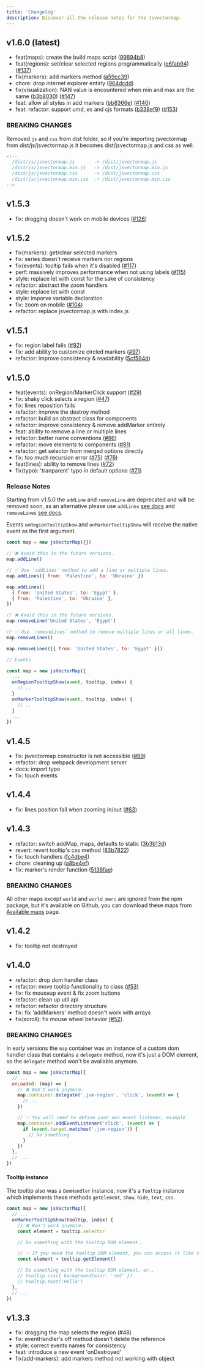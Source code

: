 ```yaml
---
title: 'Changelog'
description: Discover all the release notes for the Jsvectormap.
---
```


## v1.6.0 (latest)

- feat(maps): create the build maps script ([99894b8](https://github.com/themustafaomar/jsvectormap/commit/99894b8baf44c5d7a7fe72bf1b46ff77fe6b264c))
- feat(regions): set/clear selected regions programmatically ([e6fab94](https://github.com/themustafaomar/jsvectormap/commit/b3b80304414c5f56b4219e810d5cf5d4c447a28e)) ([#137](https://github.com/themustafaomar/jsvectormap/pull/137))
- fix(markers): add markers method ([a59cc39](https://github.com/themustafaomar/jsvectormap/commit/a59cc39d5c2e2fff2bbea074d470cc234b14a23d))
- chore: drop internet explorer entirly ([964dcdd](https://github.com/themustafaomar/jsvectormap/commit/964dcdd4e057cb2c0db24f09ee6092e1b746c26e))
- fix(visualization): NAN value is encountered when min and max are the same ([b3b8030](https://github.com/themustafaomar/jsvectormap/commit/b3b80304414c5f56b4219e810d5cf5d4c447a28e)) ([#147](https://github.com/themustafaomar/jsvectormap/pull/147))
- feat: allow all styles in add markers ([bb8366e](https://github.com/themustafaomar/jsvectormap/commit/bb8366ebeb3a6734697522bd72ea49fa61419f03)) ([#140](https://github.com/themustafaomar/jsvectormap/pull/140))
- feat: refactor: support umd, es and cjs formats ([b338ef9](https://github.com/themustafaomar/jsvectormap/pull/153/commits/b338ef972bba5db26969e0986ec9960631911459)) ([#153](https://github.com/themustafaomar/jsvectormap/pull/153))

### BREAKING CHANGES

Removed `js` and `css` from dist folder, so if you're importing jsvectormap from dist/js/jsvectormap.js it becomes dist/jsvectormap.js and css as well.

```html
<!-- 
  /dist/js/jsvectormap.js       -> /dist/jsvectormap.js
  /dist/js/jsvectormap.min.js   -> /dist/jsvectormap.min.js
  /dist/js/jsvectormap.css      -> /dist/jsvectormap.css
  /dist/js/jsvectormap.min.css  -> /dist/jsvectormap.min.css
-->
```

## v1.5.3

- fix: dragging doesn't work on mobile devices ([#126](https://github.com/themustafaomar/jsvectormap/issues/126))

## v1.5.2

- fix(markers): get/clear selected markers
- fix: series doesn't receive markers nor regions
- fix(events): tooltip fails when it's disabled ([#117](https://github.com/themustafaomar/jsvectormap/issues/117))
- perf: massively improves performance when not using labels ([#115](https://github.com/themustafaomar/jsvectormap/pull/115))
- style: replace let with const for the sake of consistency
- refactor: abstract the zoom handlers
- style: replace let with const
- style: imporve variable declaration
- fix: zoom on mobile ([#104](https://github.com/themustafaomar/jsvectormap/issues/104))
- refactor: replace jsvectormap.js with index.js

## v1.5.1

- fix: region label fails ([#92](https://github.com/themustafaomar/jsvectormap/issues/92))
- fix: add ability to customize circled markers ([#97](https://github.com/themustafaomar/jsvectormap/discussions/97))
- refactor: improve consistency & readability ([5cf594d](https://github.com/themustafaomar/jsvectormap/commit/5cf594d62d3ea1175d7a56e994a90740246fd778))

## v1.5.0

- feat(events): onRegion/MarkerClick support ([#29](https://github.com/themustafaomar/jsvectormap/issues/29)) 
- fix: shaky click selects a region ([#47](https://github.com/themustafaomar/jsvectormap/issues/47))
- fix: lines reposition fails
- refactor: improve the destroy method
- refactor: build an abstract class for components
- refactor: improve consistency & remove addMarker entirely
- feat: ability to remove a line or multiple lines
- refactor: better name conventions ([#86](https://github.com/themustafaomar/jsvectormap/pull/86))
- refactor: move elements to components ([#81](https://github.com/themustafaomar/jsvectormap/pull/81))
- refactor: get selector from merged options directly
- fix: too much recursion error ([#75](https://github.com/themustafaomar/jsvectormap/issues/75)) ([#76](https://github.com/themustafaomar/jsvectormap/pull/76))
- feat(lines): ability to remove lines ([#72](https://github.com/themustafaomar/jsvectormap/discussions/72))
- fix(typo): 'tranparent' typo in default options ([#71](https://github.com/themustafaomar/jsvectormap/pull/71))

### Release Notes

Starting from v1.5.0 the `addLine` and `removeLine` are deprecated and will be removed soon, as an alternative please use `addLines` [see docs](/docs/lines) and `removeLines` [see docs](/docs/lines).

Events `onRegionTooltipShow` and `onMarkerTooltipShow` will receive the native event as the first argument.

```js
const map = new jsVectorMap({})

// ❌ Avoid this in the future versions.
map.addLine()

// ✅ Use `addLines` method to add a line or multiple lines.
map.addLines({ from: 'Palestine', to: 'Ukraine' })

map.addLines([
  { from: 'United States', to: 'Egypt' },
  { from: 'Palestine', to: 'Ukraine' },
])

// ❌ Avoid this in the future versions.
map.removeLine('United States', 'Egypt')

// ✅ Use `removeLines` method to remove multiple lines or all lines.
map.removeLines()

map.removeLines([{ from: 'United States', to: 'Egypt' }])

// Events

const map = new jsVectorMap({
  ...
  onRegionTooltipShow(event, tooltip, index) {
    // ..
  }
  onMarkerTooltipShow(event, tooltip, index) {
    // ..
  }
  ...
})
```

## v1.4.5

- fix: jsvectormap constructor is not accessible ([#69](https://github.com/themustafaomar/jsvectormap/issues/69))
- refactor: drop webpack development server
- docs: import typo
- fix: touch events

## v1.4.4

- fix: lines position fail when zooming in/out ([#63](https://github.com/themustafaomar/jsvectormap/issues/63))

## v1.4.3

- refactor: switch addMap, maps, defaults to static ([3b3b13d](https://github.com/themustafaomar/jsvectormap/commit/3b3b13d2a81907dc88dc809b36e9c0c45cf50e7e))
- revert: revert tooltip's css method ([83b7822](https://github.com/themustafaomar/jsvectormap/commit/83b782208d263f9802aded5f4b26c54519fd7e1f))
- fix: touch handlers ([fc4dbe4](https://github.com/themustafaomar/jsvectormap/commit/fc4dbe4dffea50d723f0490dc86c71170fc46f8b))
- chore: cleaning up ([a8be4ef](https://github.com/themustafaomar/jsvectormap/commit/a8be4effb41ea0ef59d802a3d03388fa2e15cccd))
- fix: marker's render function ([5136fae](https://github.com/themustafaomar/jsvectormap/commit/5136fae14f441ff3439ed82590f2a48fe471b60c))

### BREAKING CHANGES

All other maps except `world` and `world_merc` are ignored from the npm package, but it's available on Github, you can download these maps from [Available maps](/docs/available-maps) page.

## v1.4.2

- fix: tooltip not destroyed

## v1.4.0

- refactor: drop dom handler class
- refactor: move tooltip functionality to class [(#53)](https://github.com/themustafaomar/jsvectormap/pull/53)
- fix: fix mouseup event & fix zoom buttons
- refactor: clean up util api
- refactor: refactor directory structure
- fix: fix 'addMarkers' method doesn't work with arrays
- fix(scroll): fix mouse wheel behavior [(#52)](https://github.com/themustafaomar/jsvectormap/pull/52)

### BREAKING CHANGES

In early versions the `map` container was an instance of a custom dom handler class that contains a `delegate` method, now it's just a DOM element, so the `delegate` method won't be available anymore.

```js
const map = new jsVectorMap({
  // ...
  onLoaded: (map) => {
    // ❌ Won't work anymore.
    map.container.delegate('.jvm-region', 'click', (event) => {
      // ..
    })

    // ✅ You will need to define your own event listener, example
    map.container.addEventListener('click', (event) => {
      if (event.target.matches('.jvm-region')) {
        // Do something
      }
    })
  },
  // ...
})
```

#### Tooltip instance

The tooltip also was a `DomHandler` instance, now it's a `Tooltip` instance which implements these methods `getElement`, `show`, `hide`, `text`, `css`.

```js
const map = new jsVectorMap({
  // ...
  onMarkerTooltipShow(tooltip, index) {
    // ❌ Won't work anymore.
    const element = tooltip.selector

    // Do something with the tooltip DOM element..

    // ✅ If you need the tooltip DOM element, you can access it like so:
    const element = tooltip.getElement()

    // Do something with the tooltip DOM element, or..
    // tooltip.css({ backgroundColor: 'red' })
    // tooltip.text('Hello')
  },
  // ...
})
```

## v1.3.3

- fix: dragging the map selects the region (#48)
- fix: eventHandler's off method doesn't delete the reference
- style: correct events names for consistency
- feat: introduce a new event 'onDestroyed'
- fix(add-markers): add markers method not working with object